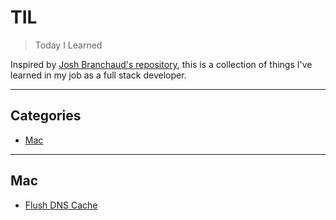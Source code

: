 # TIL

> Today I Learned

Inspired by [Josh Branchaud's repository](https://github.com/jbranchaud/til), this is a collection of things I've learned in my job as a full stack developer.

---

## Categories

* [Mac](#mac)

---


## Mac

- [Flush DNS Cache](mac/flush-dns-cache.md)

